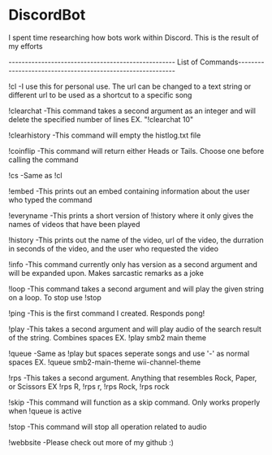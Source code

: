 # DiscordBot
I spent time researching how bots work within Discord. This is the result of my efforts

--------------------------------------------------- List of Commands----------------------------------------------------------- 

!cl         -I use this for personal use. The url can be changed to a text string or different url to be used as a shortcut to a specific song

!clearchat  -This command takes a second argument as an integer and will delete the specified number of lines EX. "!clearchat 10"

!clearhistory   -This command will empty the histlog.txt file

!coinflip   -This command will return either Heads or Tails. Choose one before calling the command

!cs         -Same as !cl

!embed      -This prints out an embed containing information about the user who typed the command

!everyname  -This prints a short version of !history where it only gives the names of videos that have been played

!history    -This prints out the name of the video, url of the video, the durration in seconds of the video, and the user who requested the video

!info       -This command currently only has version as a second argument and will be expanded upon. Makes sarcastic remarks as a joke

!loop       -This command takes a second argument and will play the given string on a loop. To stop use !stop

!ping       -This is the first command I created. Responds pong!

!play       -This takes a second argument and will play audio of the search result of the string. Combines spaces EX. !play smb2 main theme

!queue      -Same as !play but spaces seperate songs and use '-' as normal spaces EX. !queue smb2-main-theme wii-channel-theme

!rps        -This takes a second argument. Anything that resembles Rock, Paper, or Scissors EX !rps R, !rps r, !rps Rock, !rps rock

!skip       -This command will function as a skip command. Only works properly when !queue is active

!stop       -This command will stop all operation related to audio

!webbsite   -Please check out more of my github :)
